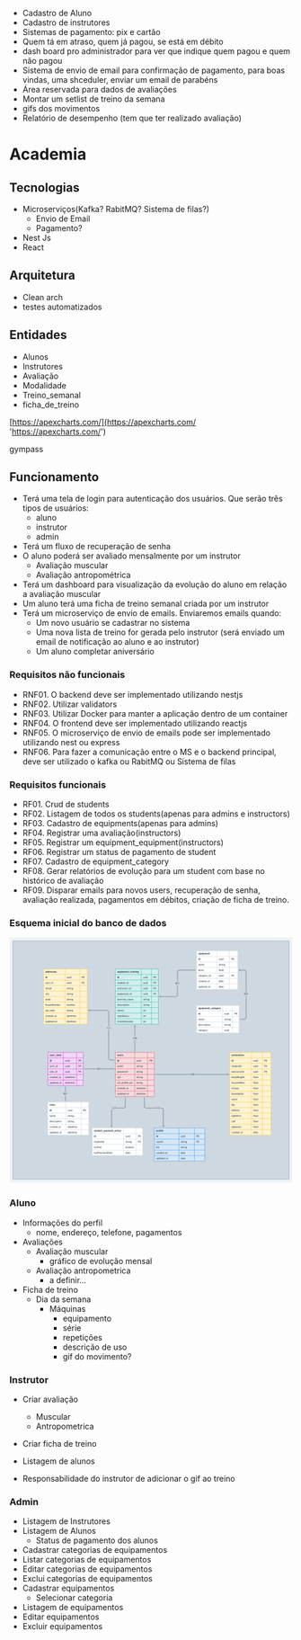- Cadastro de Aluno
- Cadastro de instrutores
- Sistemas de pagamento: pix e cartão
- Quem tá em atraso, quem já pagou, se está em débito
- dash board pro administrador para ver que indique quem pagou e quem não pagou
- Sistema de envio de email para confirmação de pagamento, para boas vindas, uma shceduler, enviar um email de parabéns
- Área reservada para dados de avaliações
- Montar um setlist de treino da semana
- gifs dos movimentos
- Relatório de desempenho (tem que ter realizado avaliação)

# Academia

## Tecnologias

- Microserviços(Kafka? RabitMQ? Sistema de filas?)
  - Envio de Email
  - Pagamento?
- Nest Js
- React

## Arquitetura

- Clean arch
- testes automatizados

## Entidades

- Alunos
- Instrutores
- Avaliação
- Modalidade
- Treino_semanal
- ficha_de_treino

[https://apexcharts.com/](https://apexcharts.com/ 'https://apexcharts.com/')

gympass

## Funcionamento

- Terá uma tela de login para autenticação dos usuários. Que serão três tipos de usuários:
  - aluno
  - instrutor
  - admin
- Terá um fluxo de recuperação de senha
- O aluno poderá ser avaliado mensalmente por um instrutor
  - Avaliação muscular
  - Avaliação antropométrica
- Terá um dashboard para visualização da evolução do aluno em relação a avaliação muscular
- Um aluno terá uma ficha de treino semanal criada por um instrutor
- Terá um microserviço de envio de emails. Enviaremos emails quando:
  - Um novo usuário se cadastrar no sistema
  - Uma nova lista de treino for gerada pelo instrutor (será enviado um email de notificação ao aluno e ao instrutor)
  - Um aluno completar aniversário

### Requisitos não funcionais

- RNF01. O backend deve ser implementado utilizando nestjs
- RNF02. Utilizar validators
- RNF03. Utilizar Docker para manter a aplicação dentro de um container
- RNF04. O frontend deve ser implementado utilizando reactjs
- RNF05. O microserviço de envio de emails pode ser implementado utilizando nest ou express
- RNF06. Para fazer a comunicação entre o MS e o backend principal, deve ser utilizado o kafka ou RabitMQ ou Sistema de filas

### Requisitos funcionais

- RF01. Crud de students
- RF02. Listagem de todos os students(apenas para admins e instructors)
- RF03. Cadastro de equipments(apenas para admins)
- RF04. Registrar uma avaliação(instructors)
- RF05. Registrar um equipment_equipment(instructors)
- RF06. Registrar um status de pagamento de student
- RF07. Cadastro de equipment_category
- RF08. Gerar relatórios de evolução para um student com base no histórico de avaliação
- RF09. Disparar emails para novos users, recuperação de senha, avaliação realizada, pagamentos em débitos, criação de ficha de treino.

### Esquema inicial do banco de dados

<img src="./preview/hitmon-gym-schemas.png"></img>

### Aluno

- Informações do perfil
  - nome, endereço, telefone, pagamentos
- Avaliações
  - Avaliação muscular
    - gráfico de evolução mensal
  - Avaliação antropometrica
    - a definir...
- Ficha de treino
  - Dia da semana
    - Máquinas
      - equipamento
      - série
      - repetições
      - descrição de uso
      - gif do movimento?

### Instrutor

- Criar avaliação
  - Muscular
  - Antropometrica
- Criar ficha de treino
- Listagem de alunos

- Responsabilidade do instrutor de
  adicionar o gif ao treino

### Admin

- Listagem de Instrutores
- Listagem de Alunos
  - Status de pagamento dos alunos
- Cadastrar categorias de equipamentos
- Listar categorias de equipamentos
- Editar categorias de equipamentos
- Exclui categorias de equipamentos
- Cadastrar equipamentos
  - Selecionar categoria
- Listagem de equipamentos
- Editar equipamentos
- Excluir equipamentos
